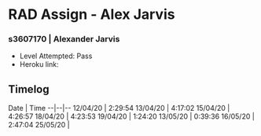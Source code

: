 # RAD Assign - Alex Jarvis
### s3607170 | Alexander Jarvis

- Level Attempted: Pass
- Heroku link: 

## Timelog

Date | Time 
--|--|--
12/04/20 | 2:29:54
13/04/20 | 4:17:02
15/04/20 | 4:26:57
18/04/20 | 4:23:53
19/04/20 | 1:24:20
13/05/20 | 0:39:36
16/05/20 | 2:47:04
25/05/20 | 